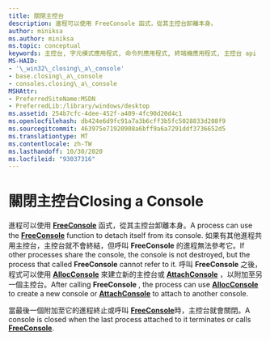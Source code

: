 ```yaml
---
title: 關閉主控台
description: 進程可以使用 FreeConsole 函式，從其主控台卸離本身。
author: miniksa
ms.author: miniksa
ms.topic: conceptual
keywords: 主控台, 字元模式應用程式, 命令列應用程式, 終端機應用程式, 主控台 api
MS-HAID:
- '\_win32\_closing\_a\_console'
- base.closing\_a\_console
- consoles.closing\_a\_console
MSHAttr:
- PreferredSiteName:MSDN
- PreferredLib:/library/windows/desktop
ms.assetid: 254b7cfc-4dee-452f-a409-4fc90d20d4c1
ms.openlocfilehash: db424e6d9fc91a7a3b6cff3b5fc5028833d208f9
ms.sourcegitcommit: 463975e71920908a6bff9a6a7291ddf3736652d5
ms.translationtype: MT
ms.contentlocale: zh-TW
ms.lasthandoff: 10/30/2020
ms.locfileid: "93037316"
---
```

# <a name="closing-a-console"></a><span data-ttu-id="8dc25-104">關閉主控台</span><span class="sxs-lookup"><span data-stu-id="8dc25-104">Closing a Console</span></span>

<span data-ttu-id="8dc25-105">進程可以使用 [**FreeConsole**](freeconsole.md) 函式，從其主控台卸離本身。</span><span class="sxs-lookup"><span data-stu-id="8dc25-105">A process can use the [**FreeConsole**](freeconsole.md) function to detach itself from its console.</span></span> <span data-ttu-id="8dc25-106">如果有其他進程共用主控台，主控台就不會終結，但呼叫 **FreeConsole** 的進程無法參考它。</span><span class="sxs-lookup"><span data-stu-id="8dc25-106">If other processes share the console, the console is not destroyed, but the process that called **FreeConsole** cannot refer to it.</span></span> <span data-ttu-id="8dc25-107">呼叫 **FreeConsole** 之後，程式可以使用 [**AllocConsole**](allocconsole.md) 來建立新的主控台或 [**AttachConsole**](attachconsole.md) ，以附加至另一個主控台。</span><span class="sxs-lookup"><span data-stu-id="8dc25-107">After calling **FreeConsole** , the process can use [**AllocConsole**](allocconsole.md) to create a new console or [**AttachConsole**](attachconsole.md) to attach to another console.</span></span>

<span data-ttu-id="8dc25-108">當最後一個附加至它的進程終止或呼叫 [**FreeConsole**](freeconsole.md)時，主控台就會關閉。</span><span class="sxs-lookup"><span data-stu-id="8dc25-108">A console is closed when the last process attached to it terminates or calls [**FreeConsole**](freeconsole.md).</span></span>
